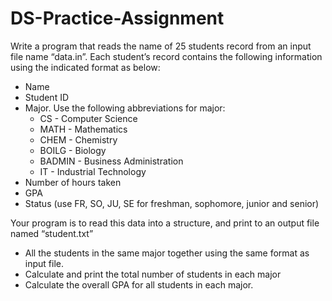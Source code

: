 # DS-Practice-Assignment

Write a program that reads the name of 25 students record from an input file name “data.in”.
Each student’s record contains the following information using the indicated format as below:

* Name 
* Student ID 
* Major. Use the following abbreviations for major:
    * CS  -   Computer Science
    * MATH   -  Mathematics
    * CHEM   -   Chemistry
    * BOILG	 -   Biology
    * BADMIN  - Business Administration
    * IT	  -  Industrial Technology
* Number of hours taken 
* GPA
* Status  (use  FR, SO, JU, SE for freshman, sophomore, junior and senior)

Your program is to read this data into a structure, and print to an output file named “student.txt”
* All the students in the same major together using the same format as input file.
* Calculate and print the total number of students in each major
* Calculate the overall GPA for all students in each major.
